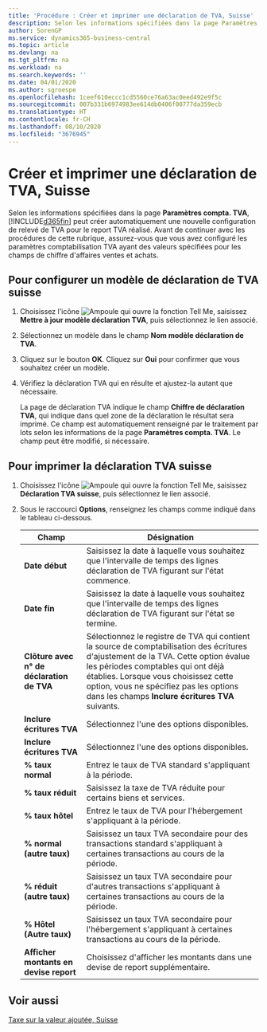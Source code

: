 ```yaml
---
title: 'Procédure : Créer et imprimer une déclaration de TVA, Suisse'
description: Selon les informations spécifiées dans la page Paramètres compta. TVA, Business Central peut créer automatiquement une nouvelle configuration de relevé de TVA pour le report TVA réalisé. Avant de continuer avec les procédures de cette rubrique, assurez-vous que vous avez configuré les paramètres comptabilisation TVA ayant des valeurs spécifiées pour les champs de chiffre d'affaires ventes et achats.
author: SorenGP
ms.service: dynamics365-business-central
ms.topic: article
ms.devlang: na
ms.tgt_pltfrm: na
ms.workload: na
ms.search.keywords: ''
ms.date: 04/01/2020
ms.author: sgroespe
ms.openlocfilehash: 1ceef610eccc1cd5560ce76a63ac0eed492e9f5c
ms.sourcegitcommit: 007b331b6974983ee614db0406f00777da359ecb
ms.translationtype: HT
ms.contentlocale: fr-CH
ms.lasthandoff: 08/10/2020
ms.locfileid: "3676945"
---
```

# <a name="create-and-print-a-swiss-vat-statement"></a>Créer et imprimer une déclaration de TVA, Suisse
Selon les informations spécifiées dans la page **Paramètres compta. TVA**, [!INCLUDE[d365fin](../../includes/d365fin_md.md)] peut créer automatiquement une nouvelle configuration de relevé de TVA pour le report TVA réalisé. Avant de continuer avec les procédures de cette rubrique, assurez-vous que vous avez configuré les paramètres comptabilisation TVA ayant des valeurs spécifiées pour les champs de chiffre d'affaires ventes et achats.  

## <a name="to-set-up-a-swiss-vat-statement-template"></a>Pour configurer un modèle de déclaration de TVA suisse  

1.  Choisissez l'icône ![Ampoule qui ouvre la fonction Tell Me](../../media/ui-search/search_small.png "Dites-moi ce que vous voulez faire"), saisissez **Mettre à jour modèle déclaration TVA**, puis sélectionnez le lien associé.  
2.  Sélectionnez un modèle dans le champ **Nom modèle déclaration de TVA**.
3.  Cliquez sur le bouton **OK**. Cliquez sur **Oui** pour confirmer que vous souhaitez créer un modèle.  
4.  Vérifiez la déclaration TVA qui en résulte et ajustez-la autant que nécessaire.  

     La page de déclaration TVA indique le champ **Chiffre de déclaration TVA**, qui indique dans quel zone de la déclaration le résultat sera imprimé. Ce champ est automatiquement renseigné par le traitement par lots selon les informations de la page **Paramètres compta. TVA**. Le champ peut être modifié, si nécessaire.  

## <a name="to-print-the-swiss-vat-statement"></a>Pour imprimer la déclaration TVA suisse  

1.  Choisissez l'icône ![Ampoule qui ouvre la fonction Tell Me](../../media/ui-search/search_small.png "Dites-moi ce que vous voulez faire"), saisissez **Déclaration TVA suisse**, puis sélectionnez le lien associé.  
2.  Sous le raccourci **Options**, renseignez les champs comme indiqué dans le tableau ci-dessous.  

    |Champ|Désignation|  
    |---------------------------------|---------------------------------------|  
    |**Date début**|Saisissez la date à laquelle vous souhaitez que l'intervalle de temps des lignes déclaration de TVA figurant sur l'état commence.|  
    |**Date fin**|Saisissez la date à laquelle vous souhaitez que l'intervalle de temps des lignes déclaration de TVA figurant sur l'état se termine.|  
    |**Clôture avec n° de déclaration de TVA**|Sélectionnez le registre de TVA qui contient la source de comptabilisation des écritures d'ajustement de la TVA. Cette option évalue les périodes comptables qui ont déjà établies. Lorsque vous choisissez cette option, vous ne spécifiez pas les options dans les champs **Inclure écritures TVA** suivants.|  
    |**Inclure écritures TVA**|Sélectionnez l'une des options disponibles.|  
    |**Inclure écritures TVA**|Sélectionnez l'une des options disponibles.|  
    |**% taux normal**|Entrez le taux de TVA standard s'appliquant à la période.|  
    |**% taux réduit**|Saisissez la taxe de TVA réduite pour certains biens et services.|  
    |**% taux hôtel**|Entrez le taux de TVA pour l'hébergement s'appliquant à la période.|  
    |**% normal (autre taux)**|Saisissez un taux TVA secondaire pour des transactions standard s'appliquant à certaines transactions au cours de la période.|  
    |**% réduit (autre taux)**|Saisissez un taux TVA secondaire pour d'autres transactions s'appliquant à certaines transactions au cours de la période.|  
    |**% Hôtel (Autre taux)**|Saisissez un taux TVA secondaire pour l'hébergement s'appliquant à certaines transactions au cours de la période.|  
    |**Afficher montants en devise report**|Choisissez d'afficher les montants dans une devise de report supplémentaire.|  

## <a name="see-also"></a>Voir aussi  
 [Taxe sur la valeur ajoutée, Suisse](swiss-value-added-tax.md)
